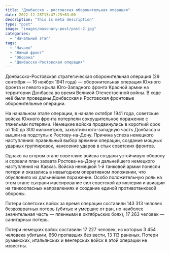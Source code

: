 ```yaml
---
title: "Донбасско - ростовская оборонительная операция"
date: 2022-12-28T13:47:25+03:00
description: "This is meta description"
type: "post"
image: "images/masonary-post/post-2.jpg"
categories:
  - "Начальный этап"
tags:
  - "Начало"
  - "Южный фронт"
  - "Оборона"
  - "Донбасско-Ростовская операция"
---
```



Донбасско-Ростовская стратегическая оборонительная операция (29 сентября — 16 ноября 1941 года) — оборонительная операция Южного фронта и левого крыла Юго-Западного фронта Красной армии на территории Донбасса во время Великой Отечественной войны. В ходе неё были проведены Донбасская и Ростовская фронтовые оборонительные операции.

На начальном этапе операции, в начале октября 1941 года, советские войска Южного фронта потерпели сокрушительное поражение с тяжелыми потерями. Немецкие войска продвинулись в короткий срок от 150 до 300 километров, захватили юго-западную часть Донбасса и вышли на подступы к Ростову-на-Дону. Причина успеха немецкого наступления: правильный выбор времени операции, создание мощных ударных группировок, нанесение ударов в стык советских фронтов.

Однако на втором этапе советские войска создали устойчивую оборону и сорвали план захвата Ростова-на-Дону и дальнейшего немецкого наступления на Кавказ. Войска немецкой 1-й танковой армии понесли потери и оказались в невыгодном оперативном положении, что обусловило их дальнейшее поражение. Особо положительную роль на этом этапе сыграли массирование сил советской артиллерии и авиации на танкоопасных направлениях и создание единой противотанковой обороны.

Потери советских войск за время операции составили 143 313 человек безвозвратных потерь (убитые и умершие от ран, но наиболее значительная часть — пленными в октябрьских боях), 17 263 человек — санитарных потерь.

Потери немецких войск составили 17 227 человек, из которых 3 454 человека убитыми, 660 пропавших без вести, 13 113 раненых. Потери румынских, итальянских и венгерских войск в этой операции не известны.
